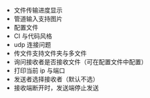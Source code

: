 - 文件传输进度显示
- 管道输入支持图片
- 配置文件
- CI 与代码风格
- udp 连接问题
- 传文件支持文件夹与多文件
- 询问接收者是否接收文件（可在配置文件中配置）
- 打印当前 ip 与端口
- 发送者选择接收者（默认不选）
- 接收端断开时，发送端停止发送
